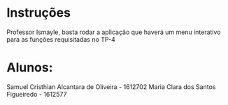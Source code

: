 # Instruções
Professor Ismayle, basta rodar a aplicação que haverá um menu interativo para as funções requisitadas no TP-4
# Alunos:
Samuel Cristhian Alcantara de Oliveira - 1612702
Maria Clara dos Santos Figueiredo - 1612577
